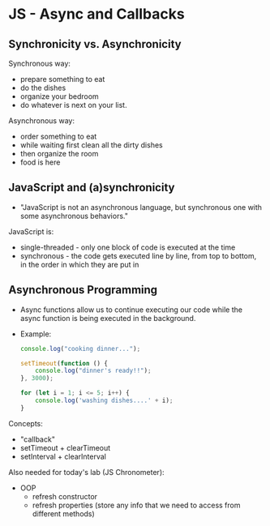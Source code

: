 
# JS - Async and Callbacks

<!--- 

Status: ready

Notes:
- we've introduced setTimeout() on week1, now we just need a few notes so that they can refresh and start the LAB



--->

## Synchronicity vs. Asynchronicity

Synchronous way:
- prepare something to eat
- do the dishes
- organize your bedroom
- do whatever is next on your list.

Asynchronous way:
- order something to eat
- while waiting first clean all the dirty dishes
- then organize the room
- food is here



## JavaScript and (a)synchronicity

- "JavaScript is not an asynchronous language, but synchronous one with some asynchronous behaviors."

JavaScript is:
- single-threaded - only one block of code is executed at the time
- synchronous - the code gets executed line by line, from top to bottom, in the order in which they are put in



## Asynchronous Programming

- Async functions allow us to continue executing our code while the async function is being executed in the background. 

- Example:

    ```js
    console.log("cooking dinner...");

    setTimeout(function () {
        console.log("dinner's ready!!");
    }, 3000);

    for (let i = 1; i <= 5; i++) {
        console.log('washing dishes....' + i);
    }
    ```


Concepts:
- "callback"
- setTimeout + clearTimeout
- setInterval + clearInterval


Also needed for today's lab (JS Chronometer):
- OOP 
  - refresh constructor
  - refresh properties (store any info that we need to access from different methods)

